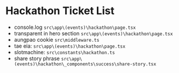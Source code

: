 # Hackathon Ticket List

- console.log `src\app\(events)\hackathon\page.tsx`
- transparent in hero section `src\app\(events)\hackathon\page.tsx`
- aungpao cookie `src\middleware.ts`
- tae eia: `src\app\(events)\hackathon\page.tsx`
- slotmachine: `src\constants\hackathon.ts`
- share story phrase `src\app\(events)\hackathon\_components\success\share-story.tsx`

